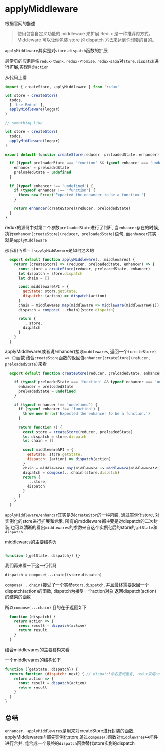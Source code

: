 # applyMiddleware

根据官网的描述

> 使用包含自定义功能的 middleware 来扩展 Redux 是一种推荐的方式。Middleware 可以让你包装 store 的 dispatch 方法来达到你想要的目的。

`applyMiddleware`其实是对`store.dispatch`函数的扩展

最常见的应用是像`redux-thunk`, `redux-Promise`, `redux-saga`对`store.dispatch`进行扩展,实现`异步action`

从代码上看

```javascript
import { createStore, applyMiddleware } from 'redux'

let store = createStore(
  todos,
  [ 'Use Redux' ],
  applyMiddleware(logger)
)

// something like

let store = createStore(
  todos,
  applyMiddleware(logger)
)

```


  ```javascript
  export default function createStore(reducer, preloadedState, enhancer) {

    if (typeof preloadedState === 'function' && typeof enhancer === 'undefined') {
      enhancer = preloadedState
      preloadedState = undefined
    }

    if (typeof enhancer !== 'undefined') {
      if (typeof enhancer !== 'function') {
        throw new Error('Expected the enhancer to be a function.')
      }

      return enhancer(createStore)(reducer, preloadedState)
    }
  }
```

redux的源码中对第二个参数`preloadedState`进行了判断, 当`enhancer`存在的时候, 执行`enhancer(createStore)(reducer, preloadedState)`语句, 而`enhancer`其实就是`applyMiddleware`

那我们再看一下`applyMiddleware`是如何定义的

```javascript
  export default function applyMiddleware(...middlewares) {
    return (createStore) => (reducer, preloadedState, enhancer) => {
      const store = createStore(reducer, preloadedState, enhancer)
      let dispatch = store.dispatch
      let chain = []

      const middlewareAPI = {
        getState: store.getState,
        dispatch: (action) => dispatch(action)
      }
      chain = middlewares.map(middleware => middleware(middlewareAPI))
      dispatch = compose(...chain)(store.dispatch)

      return {
        ...store,
        dispatch
      }
    }
  }
```

applyMiddleware(或者说enhancer)接收`middlewares`, 返回一个`(createStore) => {}`函数
结合`createStore`函数的返回值`enhancer(createStore)(reducer, preloadedState)`来看

```javascript
  export default function createStore(reducer, preloadedState, enhancer) {

    if (typeof preloadedState === 'function' && typeof enhancer === 'undefined') {
      enhancer = preloadedState
      preloadedState = undefined
    }

    if (typeof enhancer !== 'undefined') {
      if (typeof enhancer !== 'function') {
        throw new Error('Expected the enhancer to be a function.')
      }

      return function () {
        const store = createStore(reducer, preloadedState)
        let dispatch = store.dispatch
        let chain = []

        const middlewareAPI = {
          getState: store.getState,
          dispatch: (action) => dispatch(action)
        }
        chain = middlewares.map(middleware => middleware(middlewareAPI))
        dispatch = compose(...chain)(store.dispatch)
        return {
          ...store,
          dispatch
        }
      }
    }
  }
```

`applyMiddleware/enhancer`其实是对`createStor`的一种包装, 通过实例化store, 对实例化的store进行扩展和继承, 所有的middleware都主要是对dispatch的二次封装,也可以清晰的看出`middlewares`的参数来自这个实例化后的store的`getState`和`dispatch`

middlewares的主要结构为

```javascript

function ({getState, dispatch}) {}

```

我们再来看一下这一行代码

`dispatch = compose(...chain)(store.dispatch)`

`compose(...chain)`接受了一个实参`store.dispatch`, 并且最终需要返回一个dispatch(action)的函数, dispatch为接受一个action对象 返回dispatch(action)的结果的函数

所以`compose(...chain)` 目的在于返回如下

```javascript
  function (dispatch) {
    return action => {
      const result = dispatch(action)
      return result
    }
  }
```

结合middlewares的主要结构来看

一个middlewares的结构如下

```javascript
function ({getState, dispatch}) {
  return function (dispatch: next) { // dispatch命名空间重复, redux采用next
    return action => {
      const result = dispatch(action)
      return result
    }
  }
}

```

## 总结

`enhancer, applyMiddlewares`是用来对createStore进行封装的函数, applyMiddlewares内部先实例化store,通过`compose()`函数对`middlewares`中间件进行合并, 组合成一个最终的`dispatch`函数替代store实例的dispatch
